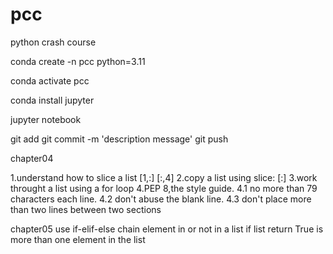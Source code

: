 # pcc
python crash course

conda create -n pcc python=3.11

conda activate pcc

conda install jupyter 

jupyter notebook

git add <file>
git commit -m 'description message'
git push

chapter04

1.understand how to slice a list [1,:] [:,4]
2.copy a list using slice: [:]
3.work throught a list using a for loop
4.PEP 8,the style guide. 
    4.1 no more than 79 characters each line.
    4.2 don't abuse the blank line.
    4.3 don't place more than two lines between two sections

chapter05
use if-elif-else chain 
element in or not in a list
if list 
    return True is more than one element in the list



